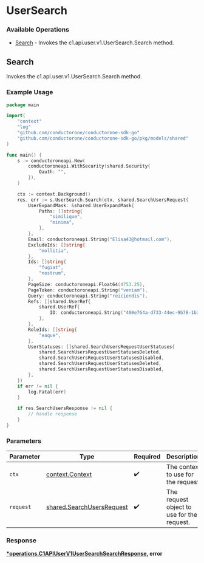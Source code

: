 # UserSearch

### Available Operations

* [Search](#search) - Invokes the c1.api.user.v1.UserSearch.Search method.

## Search

Invokes the c1.api.user.v1.UserSearch.Search method.

### Example Usage

```go
package main

import(
	"context"
	"log"
	"github.com/conductorone/conductorone-sdk-go"
	"github.com/conductorone/conductorone-sdk-go/pkg/models/shared"
)

func main() {
    s := conductoroneapi.New(
        conductoroneapi.WithSecurity(shared.Security{
            Oauth: "",
        }),
    )

    ctx := context.Background()
    res, err := s.UserSearch.Search(ctx, shared.SearchUsersRequest{
        UserExpandMask: &shared.UserExpandMask{
            Paths: []string{
                "similique",
                "minima",
            },
        },
        Email: conductoroneapi.String("Elisa43@hotmail.com"),
        ExcludeIds: []string{
            "mollitia",
        },
        Ids: []string{
            "fugiat",
            "nostrum",
        },
        PageSize: conductoroneapi.Float64(4753.25),
        PageToken: conductoroneapi.String("veniam"),
        Query: conductoroneapi.String("reiciendis"),
        Refs: []shared.UserRef{
            shared.UserRef{
                ID: conductoroneapi.String("400e764a-d733-44ec-9b78-1b36a08088d1"),
            },
        },
        RoleIds: []string{
            "eaque",
        },
        UserStatuses: []shared.SearchUsersRequestUserStatuses{
            shared.SearchUsersRequestUserStatusesDeleted,
            shared.SearchUsersRequestUserStatusesDisabled,
            shared.SearchUsersRequestUserStatusesDeleted,
            shared.SearchUsersRequestUserStatusesDisabled,
        },
    })
    if err != nil {
        log.Fatal(err)
    }

    if res.SearchUsersResponse != nil {
        // handle response
    }
}
```

### Parameters

| Parameter                                                              | Type                                                                   | Required                                                               | Description                                                            |
| ---------------------------------------------------------------------- | ---------------------------------------------------------------------- | ---------------------------------------------------------------------- | ---------------------------------------------------------------------- |
| `ctx`                                                                  | [context.Context](https://pkg.go.dev/context#Context)                  | :heavy_check_mark:                                                     | The context to use for the request.                                    |
| `request`                                                              | [shared.SearchUsersRequest](../../models/shared/searchusersrequest.md) | :heavy_check_mark:                                                     | The request object to use for the request.                             |


### Response

**[*operations.C1APIUserV1UserSearchSearchResponse](../../models/operations/c1apiuserv1usersearchsearchresponse.md), error**

